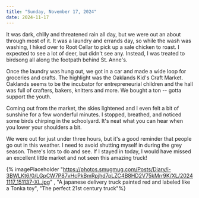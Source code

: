 ```yaml
---
title: "Sunday, November 17, 2024"
date: 2024-11-17
---
```


It was dark, chilly and threatened rain all day, but we were out an about through most of it.  It was a laundry and errands day, so while the wash was washing, I hiked over to Root Cellar to pick up a sale chicken to roast.  I expected to see a lot of deer, but didn't see any.  Instead, I was treated to birdsong all along the footpath behind St. Anne's.

Once the laundry was hung out, we got in a car and made a wide loop for groceries and crafts.  The highlight was the Oaklands Kid's Craft Market. Oaklands seems to be the incubator for entrepreneurial children and the hall was full of crafters, bakers, knitters and more.  We bought a ton -- gotta support the youth.  

Coming out from the market, the skies lightened and I even felt a bit of sunshine for a few wonderful minutes.  I stopped, breathed, and noticed some birds chirping in the schoolyard.  It's neat what you can hear when you lower your shoulders a bit.

We were out for just under three hours,  but it's a good reminder that people go out in this weather.  I need to avoid shutting myself in during the grey season.  There's lots to do and see.  If I stayed in today, I would have missed an excellent little market and not seen this amazing truck!

{% imagePlaceholder "https://photos.smugmug.com/Posts/Diary/i-3BWLKt6/0/LGpCW7P87vHcPkBmRpjhd7pLZC4B8HD2V75kMrr9K/XL/20241117_151137-XL.jpg" , "A japanese delivery truck painted red and labeled like a Tonka toy", "The perfect 21st century truck"%}